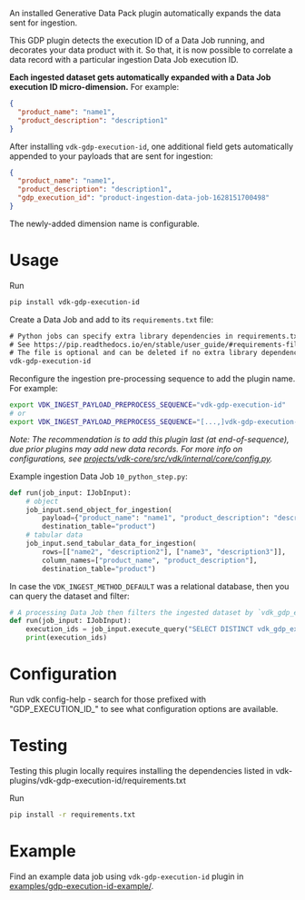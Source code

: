 An installed Generative Data Pack plugin automatically expands the data sent for ingestion.

This GDP plugin detects the execution ID of a Data Job running, and decorates your data product with it. So that,
it is now possible to correlate a data record with a particular ingestion Data Job execution ID.

**Each ingested dataset gets automatically expanded with a Data Job execution ID micro-dimension.**
For example:

```json
{
  "product_name": "name1",
  "product_description": "description1"
}
```

After installing `vdk-gdp-execution-id`, one additional field gets automatically appended to your payloads that are
sent for ingestion:

```json
{
  "product_name": "name1",
  "product_description": "description1",
  "gdp_execution_id": "product-ingestion-data-job-1628151700498"
}
```

The newly-added dimension name is configurable.

# Usage

Run

```bash
pip install vdk-gdp-execution-id
```

Create a Data Job and add to its `requirements.txt` file:
```txt
# Python jobs can specify extra library dependencies in requirements.txt file.
# See https://pip.readthedocs.io/en/stable/user_guide/#requirements-files
# The file is optional and can be deleted if no extra library dependencies are necessary.
vdk-gdp-execution-id
```

Reconfigure the ingestion pre-processing sequence to add the plugin name. For example:
```bash
export VDK_INGEST_PAYLOAD_PREPROCESS_SEQUENCE="vdk-gdp-execution-id"
# or
export VDK_INGEST_PAYLOAD_PREPROCESS_SEQUENCE="[...,]vdk-gdp-execution-id"
```
_Note: The recommendation is to add this plugin last (at end-of-sequence), due prior plugins may add new data records.
For more info on configurations, see [projects/vdk-core/src/vdk/internal/core/config.py](../../vdk-core/src/vdk/internal/core/config.py)._


Example ingestion Data Job `10_python_step.py`:
```python
def run(job_input: IJobInput):
    # object
    job_input.send_object_for_ingestion(
        payload={"product_name": "name1", "product_description": "description1"},
        destination_table="product")
    # tabular data
    job_input.send_tabular_data_for_ingestion(
        rows=[["name2", "description2"], ["name3", "description3"]],
        column_names=["product_name", "product_description"],
        destination_table="product")
```

In case the `VDK_INGEST_METHOD_DEFAULT` was a relational database,
then you can query the dataset and filter:
```python
# A processing Data Job then filters the ingested dataset by `vdk_gdp_execution_id` column
def run(job_input: IJobInput):
    execution_ids = job_input.execute_query("SELECT DISTINCT vdk_gdp_execution_id FROM product")
    print(execution_ids)
```

# Configuration

Run vdk config-help - search for those prefixed with "GDP_EXECUTION_ID_" to see what configuration options are
available.

# Testing

Testing this plugin locally requires installing the dependencies listed in
vdk-plugins/vdk-gdp-execution-id/requirements.txt

Run

```bash
pip install -r requirements.txt
```

# Example

Find an example data job using `vdk-gdp-execution-id` plugin in [examples/gdp-execution-id-example/](../../../examples/gdp-execution-id-example).
